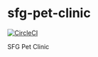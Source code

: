 # sfg-pet-clinic

[![CircleCI](https://circleci.com/gh/sjaranowski/my-sfg-pet-clinic.svg?style=svg)](https://circleci.com/gh/sjaranowski/my-sfg-pet-clinic)

SFG Pet Clinic
